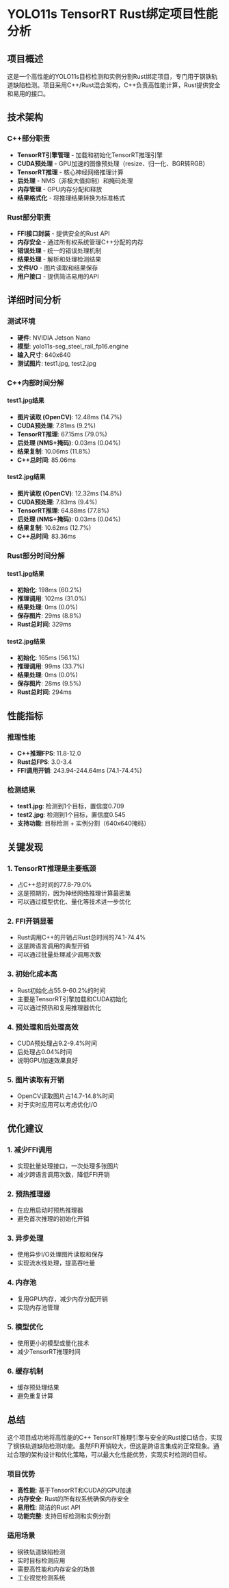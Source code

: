 # YOLO11s TensorRT Rust绑定项目性能分析

## 项目概述

这是一个高性能的YOLO11s目标检测和实例分割Rust绑定项目，专门用于钢铁轨道缺陷检测。项目采用C++/Rust混合架构，C++负责高性能计算，Rust提供安全和易用的接口。

## 技术架构

### C++部分职责
- **TensorRT引擎管理** - 加载和初始化TensorRT推理引擎
- **CUDA预处理** - GPU加速的图像预处理（resize、归一化、BGR转RGB）
- **TensorRT推理** - 核心神经网络推理计算
- **后处理** - NMS（非极大值抑制）和掩码处理
- **内存管理** - GPU内存分配和释放
- **结果格式化** - 将推理结果转换为标准格式

### Rust部分职责
- **FFI接口封装** - 提供安全的Rust API
- **内存安全** - 通过所有权系统管理C++分配的内存
- **错误处理** - 统一的错误处理机制
- **结果处理** - 解析和处理检测结果
- **文件I/O** - 图片读取和结果保存
- **用户接口** - 提供简洁易用的API

## 详细时间分析

### 测试环境
- **硬件**: NVIDIA Jetson Nano
- **模型**: yolo11s-seg_steel_rail_fp16.engine
- **输入尺寸**: 640x640
- **测试图片**: test1.jpg, test2.jpg

### C++内部时间分解

#### test1.jpg结果
- **图片读取 (OpenCV)**: 12.48ms (14.7%)
- **CUDA预处理**: 7.81ms (9.2%)
- **TensorRT推理**: 67.15ms (79.0%)
- **后处理 (NMS+掩码)**: 0.03ms (0.04%)
- **结果复制**: 10.06ms (11.8%)
- **C++总时间**: 85.06ms

#### test2.jpg结果
- **图片读取 (OpenCV)**: 12.32ms (14.8%)
- **CUDA预处理**: 7.83ms (9.4%)
- **TensorRT推理**: 64.88ms (77.8%)
- **后处理 (NMS+掩码)**: 0.03ms (0.04%)
- **结果复制**: 10.62ms (12.7%)
- **C++总时间**: 83.36ms

### Rust部分时间分解

#### test1.jpg结果
- **初始化**: 198ms (60.2%)
- **推理调用**: 102ms (31.0%)
- **结果处理**: 0ms (0.0%)
- **保存图片**: 29ms (8.8%)
- **Rust总时间**: 329ms

#### test2.jpg结果
- **初始化**: 165ms (56.1%)
- **推理调用**: 99ms (33.7%)
- **结果处理**: 0ms (0.0%)
- **保存图片**: 28ms (9.5%)
- **Rust总时间**: 294ms

## 性能指标

### 推理性能
- **C++推理FPS**: 11.8-12.0
- **Rust总FPS**: 3.0-3.4
- **FFI调用开销**: 243.94-244.64ms (74.1-74.4%)

### 检测结果
- **test1.jpg**: 检测到1个目标，置信度0.709
- **test2.jpg**: 检测到1个目标，置信度0.545
- **支持功能**: 目标检测 + 实例分割（640x640掩码）

## 关键发现

### 1. TensorRT推理是主要瓶颈
- 占C++总时间的77.8-79.0%
- 这是预期的，因为神经网络推理计算最密集
- 可以通过模型优化、量化等技术进一步优化

### 2. FFI开销显著
- Rust调用C++的开销占Rust总时间的74.1-74.4%
- 这是跨语言调用的典型开销
- 可以通过批量处理减少调用次数

### 3. 初始化成本高
- Rust初始化占55.9-60.2%的时间
- 主要是TensorRT引擎加载和CUDA初始化
- 可以通过预热和复用推理器优化

### 4. 预处理和后处理高效
- CUDA预处理占9.2-9.4%时间
- 后处理占0.04%时间
- 说明GPU加速效果良好

### 5. 图片读取有开销
- OpenCV读取图片占14.7-14.8%时间
- 对于实时应用可以考虑优化I/O

## 优化建议

### 1. 减少FFI调用
- 实现批量处理接口，一次处理多张图片
- 减少跨语言调用次数，降低FFI开销

### 2. 预热推理器
- 在应用启动时预热推理器
- 避免首次推理的初始化开销

### 3. 异步处理
- 使用异步I/O处理图片读取和保存
- 实现流水线处理，提高吞吐量

### 4. 内存池
- 复用GPU内存，减少内存分配开销
- 实现内存池管理

### 5. 模型优化
- 使用更小的模型或量化技术
- 减少TensorRT推理时间

### 6. 缓存机制
- 缓存预处理结果
- 避免重复计算

## 总结

这个项目成功地将高性能的C++ TensorRT推理引擎与安全的Rust接口结合，实现了钢铁轨道缺陷检测功能。虽然FFI开销较大，但这是跨语言集成的正常现象。通过合理的架构设计和优化策略，可以最大化性能优势，实现实时检测的目标。

### 项目优势
- **高性能**: 基于TensorRT和CUDA的GPU加速
- **内存安全**: Rust的所有权系统确保内存安全
- **易用性**: 简洁的Rust API
- **功能完整**: 支持目标检测和实例分割

### 适用场景
- 钢铁轨道缺陷检测
- 实时目标检测应用
- 需要高性能和内存安全的场景
- 工业视觉检测系统 